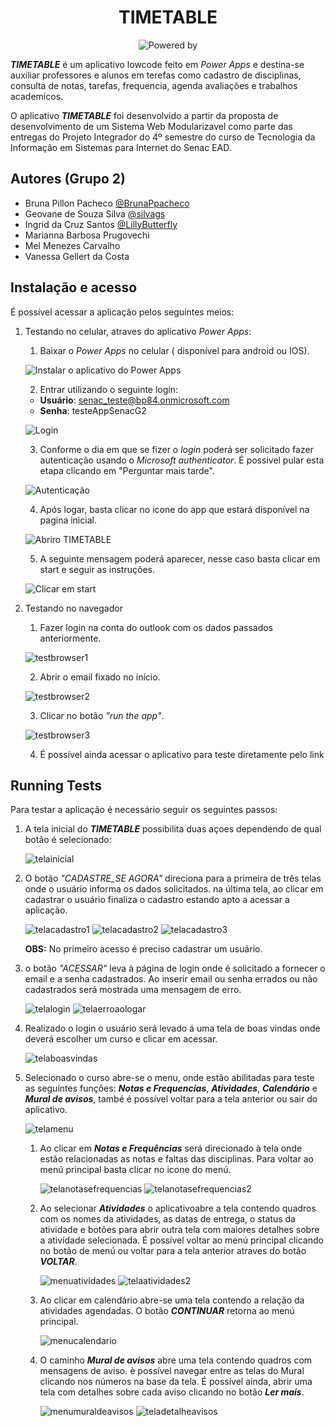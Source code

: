 <h1 align="center"> TIMETABLE </h1>

<div align="center">

  ![Powered by](https://img.shields.io/badge/Power%20Apps-742774.svg?style=for-the-badge&logo=Power-Apps&logoColor=white)
  
 </div>

**_TIMETABLE_** é um aplicativo lowcode feito em _Power Apps_ e destina-se auxiliar professores e alunos em terefas como cadastro de disciplinas, consulta de notas, tarefas, frequencia, agenda avaliações e trabalhos academicos.

O aplicativo **_TIMETABLE_** foi desenvolvido a partir da proposta de desenvolvimento de um Sistema Web Modularizavel como parte das entregas do Projeto Integrador do 4º semestre do curso de Tecnologia da Informação em Sistemas para Internet do Senac EAD.


## Autores (Grupo 2)

- Bruna Pillon Pacheco [@BrunaPpacheco](https://github.com/BrunaPpacheco)
- Geovane de Souza Silva [@silvags](https://github.com/silvags)
- Ingrid da Cruz Santos [@LillyButterfly](https://github.com/LillyButterfly)
- Marianna Barbosa Prugovechi
- Mel Menezes Carvalho
- Vanessa Gellert da Costa

## Instalação e acesso

É possível acessar a aplicação pelos seguintes meios: 

1. Testando no celular, atraves do aplicativo _Power Apps_:
    1. Baixar o _Power Apps_ no celular ( disponível para android ou IOS).
    
      ![Instalar o aplicativo do Power Apps](https://user-images.githubusercontent.com/59966478/224584701-da535ae6-9396-4587-a221-77fb0075dd7e.png)
  
    2. Entrar utilizando o seguinte login: 
      - **Usuário**: senac_teste@bp84.onmicrosoft.com
      - **Senha**: testeAppSenacG2
    
      ![Login](https://user-images.githubusercontent.com/59966478/224584796-5c384e23-1b06-4bad-bb61-89df1ec0c8f1.png)
  
    3. Conforme o dia em que se fizer o _login_ poderá ser solicitado fazer autenticação usando o _Microsoft authenticator_. É possivel pular esta etapa clicando em "Perguntar mais tarde".
    
      ![Autenticação](https://user-images.githubusercontent.com/59966478/224584868-1ae11317-6c58-4c63-b0c2-5469c5812da6.png)
    
    4. Após logar, basta clicar no icone do app que estará disponível na pagina inicial.

      ![Abriro TIMETABLE](https://user-images.githubusercontent.com/59966478/224585033-6a151fac-474f-4a84-87e4-b1768006c2cc.png)
  
    5. A seguinte mensagem poderá aparecer, nesse caso basta clicar em start e seguir as instruções.
      
      ![Clicar em start](https://user-images.githubusercontent.com/59966478/224585093-92c3d2ef-cbe9-41cd-b981-0c8f9284fd9a.png)

2. Testando no navegador
    1. Fazer login na conta do outlook com os dados passados anteriormente.
    
      ![testbrowser1](https://user-images.githubusercontent.com/59966478/224595690-882baf57-e8f0-4704-a1b8-882993fa6dd8.png)
        
    2. Abrir o email fixado no início.
       
      ![testbrowser2](https://user-images.githubusercontent.com/59966478/224595743-8eeb86a3-ffb9-4c04-b246-005fa7aa24fc.png)
 
    3. Clicar no botão _"run the app"_.
    
      ![testbrowser3](https://user-images.githubusercontent.com/59966478/224594987-8f5e0efd-17b8-4535-b6b2-99d40044ff19.png)

    4. É possível ainda acessar o aplicativo para teste diretamente pelo link [](https://web.powerapps.com/apps/434f80f3-9b2c-40aa-96b2-68ea892295b7)
      

## Running Tests

Para testar a aplicação é necessário seguir os seguintes passos:

1. A tela inicial do ***TIMETABLE*** possibilita duas açoes dependendo de qual botão é selecionado:

    ![telainicial](https://user-images.githubusercontent.com/59966478/224850740-3e7787f7-4c69-4ed3-98ff-dba4e619fcbe.png)
    
  1. O botão _"CADASTRE_SE AGORA"_ direciona para a primeira de três telas onde o usuário informa os dados solicitados. na última tela, ao clicar em cadastrar o usuário finaliza o cadastro estando apto a acessar a aplicação.
        
        ![telacadastro1](https://user-images.githubusercontent.com/59966478/224851182-eb6f0e9e-4f3d-47cf-b44b-50966544ec8d.png) ![telacadastro2](https://user-images.githubusercontent.com/59966478/224851185-05e411a8-cf26-4f40-91b1-9763c48f7318.png) ![telacadastro3](https://user-images.githubusercontent.com/59966478/224851187-d5f8b7e5-4f6e-4444-8e52-7edef79cbc39.png)

        **OBS:** No primeiro acesso é preciso cadastrar um usuário.
        
  2. o botão _"ACESSAR"_ leva à página de login onde é solicitado a fornecer o email e a senha cadastrados. Ao inserir email ou senha errados ou não cadastrados será mostrada uma mensagem de erro.
   
        ![telalogin](https://user-images.githubusercontent.com/59966478/224853347-d8f72bb1-2901-436e-812a-c664f223630a.png) ![telaerroaologar](https://user-images.githubusercontent.com/59966478/224853369-4c21a817-8609-47fc-998b-bb4d892967ae.png)
   
  3. Realizado o login o usuário será levado á uma tela de boas vindas onde deverá escolher um curso e clicar em acessar.
   
        ![telaboasvindas](https://user-images.githubusercontent.com/59966478/224854762-6ddbd6ca-9363-4862-8aef-41f4cb605774.png)
        
  4. Selecionado o curso abre-se o menu, onde estão abilitadas para teste as seguintes funções: ***Notas e Frequencias***, ***Atividades***, ***Calendário*** e ***Mural de avisos***, també é possível voltar para a tela anterior ou sair do aplicativo.

      ![telamenu](https://user-images.githubusercontent.com/59966478/224856644-c8cf3b44-337f-4fca-9bba-d6f92cac5e23.png)
      
      1. Ao clicar em ***Notas e Frequências*** será direcionado à tela onde estão relacionadas as notas e faltas das disciplinas. Para voltar ao menú principal basta clicar no icone do menú.
      
          ![telanotasefrequencias](https://user-images.githubusercontent.com/59966478/224857709-6e2bcd9f-71a4-4a8c-bf38-2f6e9ad1b9f3.png) ![telanotasefrequencias2](https://user-images.githubusercontent.com/59966478/224857740-20f56fe0-45e5-464f-abc7-41620c641afd.png)
    
      2. Ao selecionar ***Atividades*** o aplicativoabre a tela contendo quadros com os nomes da atividades, as datas de entrega, o status da atividade e botões para abrir outra tela com maiores detalhes sobre a atividade selecionada. É possível voltar ao menú principal clicando no botão de menú ou voltar para a tela anterior atraves do botão ***VOLTAR***.
      
          ![menuatividades](https://user-images.githubusercontent.com/59966478/224859226-f79aa756-920f-4b51-918b-11c69500a81c.png) ![telaatividades2](https://user-images.githubusercontent.com/59966478/224859234-325379f1-a34d-41da-bd3e-da9a80515e94.png)
          
      3. Ao clicar em calendário abre-se uma tela contendo a relação da atividades agendadas. O botão ***CONTINUAR*** retorna ao menú principal.
      
          ![menucalendario](https://user-images.githubusercontent.com/59966478/224859712-7ac6178a-a445-4865-890f-3330c9b0378c.png)
          
      4. O caminho ***Mural de avisos*** abre uma tela contendo quadros com mensagens de aviso. è possível navegar entre as telas do Mural clicando nos números na base da tela. É possível ainda, abrir uma tela com detalhes sobre cada aviso clicando no botão ***Ler mais***.
      
          ![menumuraldeavisos](https://user-images.githubusercontent.com/59966478/224860585-656f394b-140d-4367-8ae2-f0e90985f472.png) ![teladetalheavisos](https://user-images.githubusercontent.com/59966478/224860702-000e285f-fd3f-4e6e-85d1-179fd1f31591.png)
